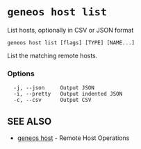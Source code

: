 # `geneos host list`

List hosts, optionally in CSV or JSON format

```text
geneos host list [flags] [TYPE] [NAME...]
```

List the matching remote hosts.

### Options

```text
  -j, --json     Output JSON
  -i, --pretty   Output indented JSON
  -c, --csv      Output CSV
```

## SEE ALSO

* [geneos host](geneos_host.md)	 - Remote Host Operations
